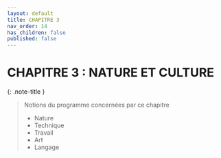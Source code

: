 ```yaml
---
layout: default
title: CHAPITRE 3
nav_order: 14
has_children: false
published: false
---
```


# CHAPITRE 3 : NATURE ET CULTURE

{: .note-title }
> Notions du programme concernées par ce chapitre
>
>- Nature
>- Technique
>- Travail
>- Art
>- Langage